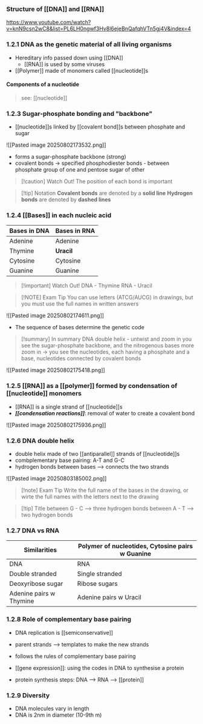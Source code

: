 ### Structure of [[DNA]] and [[RNA]]
https://www.youtube.com/watch?v=knN9csn2wC8&list=PL6LH0ngwf3Hv8l6ejeBnQafqhVTn5gj4V&index=4

### 1.2.1 DNA as the genetic material of all living organisms

- Hereditary info passed down using [[DNA]]
	- [[RNA]] is used by some viruses
- [[Polymer]] made of monomers called [[nucleotide]]s

#### Components of a nucleotide

> see: [[nucleotide]]

### 1.2.3 Sugar-phosphate bonding and "backbone"

- [[nucleotide]]s linked by [[covalent bond]]s between phosphate and sugar

![[Pasted image 20250802173532.png]]

- forms a sugar-phosphate backbone (strong)
- covalent bonds -> specified phosphodiester bonds - between phosphate group of one and pentose sugar of other


> [!caution] Watch Out!
> The position of each bond is important

> [!tip] Notation
> **Covalent bonds** are denoted by a **solid line**
> **Hydrogen bonds** are denoted by **dashed lines**

### 1.2.4 [[Bases]] in each nucleic acid

| Bases in DNA | Bases in RNA |
| ------------ | ------------ |
| Adenine      | Adenine      |
| Thymine      | **Uracil**   |
| Cytosine     | Cytosine     |
| Guanine      | Guanine      |

> [!important] Watch Out!
> DNA - Thymine
> RNA - Uracil

> [!NOTE] Exam Tip
> You can use letters (ATCG/AUCG) in drawings, but you must use the full names in written answers

![[Pasted image 20250802174611.png]]

- The sequence of bases determine the genetic code

> [!summary] In summary
> DNA double helix - untwist and zoom in 
> you see the sugar-phosphate backbone, and the nitrogenous bases
> more zoom in -> you see the nucleotides, each having a phosphate and a base, nucleotides connected by covalent bonds

![[Pasted image 20250802175418.png]]

### 1.2.5 [[RNA]] as a [[polymer]] formed by condensation of [[nucleotide]] monomers

- [[RNA]] is a single strand of [[nucleotide]]s
- ***[[condensation reactions]]***: removal of water to create a covalent bond

![[Pasted image 20250802175936.png]]

### 1.2.6 DNA double helix

- double helix made of two [[antiparallel]] strands of [[nucleotide]]s
- combplementary base pairing: A-T and G-C
- hydrogen bonds between bases --> connects the two strands

![[Pasted image 20250803185002.png]]

> [!note] Exam Tip
> Write the full name of the bases in the drawing,
> or wirte the full names with the letters next to the drawing


> [!tip] Title
> between G - C --> three hydrogen bonds
> between A - T --> two hydrogen bonds

### 1.2.7 DNA vs RNA

| Similarities            | Polymer of nucleotides, Cytosine pairs w Guanine |
| ----------------------- | ------------------------------------------------ |
| DNA                     | RNA                                              |
| Double stranded         | Single stranded                                  |
| Deoxyribose sugar       | Ribose sugars                                    |
| Adenine pairs w Thymine | Adenine pairs w Uracil                           |

### 1.2.8 Role of complementary base pairing

- DNA replication is [[semiconservative]]
- parent strands --> templates to make the new strands
- follows the rules of complementary base pairing

- [[gene expression]]: using the codes in DNA to synthesise a protein
- protein synthesis steps: DNA --> RNA --> [[protein]]

### 1.2.9 Diversity

- DNA molecules vary in length
- DNA is 2nm in diameter (10-9th m)